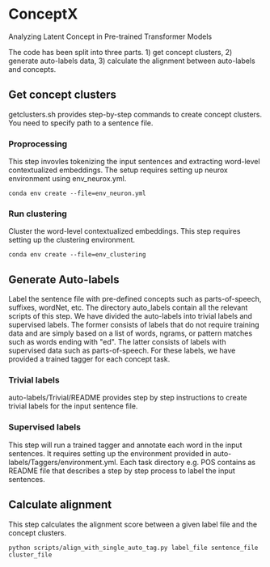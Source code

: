 # ConceptX
Analyzing Latent Concept in Pre-trained Transformer Models

The code has been split into three parts. 1) get concept clusters, 2) generate auto-labels data, 3) calculate the alignment between auto-labels and concepts.

## Get concept clusters
getclusters.sh provides step-by-step commands to create concept clusters. You need to specify path to a sentence file.

### Proprocessing
This step invovles tokenizing the input sentences and extracting word-level contextualized embeddings. The setup requires setting up neurox environment using env_neurox.yml.

```
conda env create --file=env_neuron.yml
```

### Run clustering
Cluster the word-level contextualized embeddings. This step requires setting up the clustering environment.

```
conda env create --file=env_clustering
```

## Generate Auto-labels
Label the sentence file with pre-defined concepts such as parts-of-speech, suffixes, wordNet, etc. The directory auto_labels contain all the relevant scripts of this step. We have divided the auto-labels into trivial labels and supervised labels. The former consists of labels that do not require training data and are simply based on a list of words, ngrams, or pattern matches such as words ending with "ed". The latter consists of labels with supervised data such as parts-of-speech. For these labels, we have provided a trained tagger for each concept task.

### Trivial labels
auto-labels/Trivial/README provides step by step instructions to create trivial labels for the input sentence file.

### Supervised labels
This step will run a trained tagger and annotate each word in the input sentences. It requires setting up the environment provided in auto-labels/Taggers/environment.yml. Each task directory e.g. POS contains as README file that describes a step by step process to label the input sentences.

## Calculate alignment
This step calculates the alignment score between a given label file and the concept clusters. 

```
python scripts/align_with_single_auto_tag.py label_file sentence_file cluster_file
```




